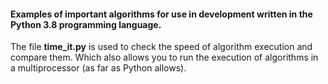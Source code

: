 #### Examples of important algorithms for use in development written in the Python 3.8 programming language.

The file **time_it.py** is used to check the speed of algorithm execution and compare them. 
Which also allows you to run the execution of algorithms in a multiprocessor (as far as Python allows).